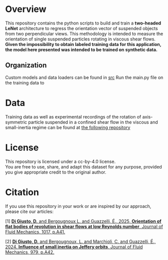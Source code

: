 # Overview
This repository contains the python scripts to build and train a **two-headed LeNet** architecture to regress the orientation vector of suspended objects from two perpendicular views.
This methodology is intended to measure the orientation of single suspended particles rotating in viscous shear flows. 
**Given the impossibility to obtain labeled training data for this application, the model here presented was intended to be trained on synthetic data.**

## Organization
Custom models and data loaders can be found in [src](https://github.com/ddg93/LeRing_JFM/tree/main/src)
Run the main.py file on the training data to 

# Data
Training data as well as experimental recordings of the rotation of axis-symmetric particle suspended in a confined shear flow in the viscous and small-inertia regime can be found at [the following repository](https://huggingface.co/datasets/ddg93/LeRing_JFM_experiments/tree/main)

# License
This repository is licensed under a cc-by-4.0 license.  
You are free to use, share, and adapt this dataset for any purpose, provided you give appropriate credit to the original author.

# Citation
If you use this repository in your work or are inspired by our approach, please cite our articles:

[1] [**Di Giusto, D.** and Bergougnoux L. and Guazzelli, É., 2025, **Orientation of flat bodies of revolution in shear flows at low Reynolds number**, Journal of Fluid Mechanics, 1017, p.A41.](https://www.cambridge.org/core/journals/journal-of-fluid-mechanics/article/orientation-of-flat-bodies-of-revolution-in-shear-flows-at-low-reynolds-number/B66C5D71373A2DF5199B3AA399AE78C7#article)

[2] [**Di Giusto, D.** and Bergougnoux, L. and Marchioli, C. and Guazzelli, É., 2024. **Influence of small inertia on Jeffery orbits**, Journal of Fluid Mechanics, 979, p.A42.](https://www.cambridge.org/core/journals/journal-of-fluid-mechanics/article/abs/influence-of-small-inertia-on-jeffery-orbits/8B7D42276607AD9A069E99B91DA9BD1E)
